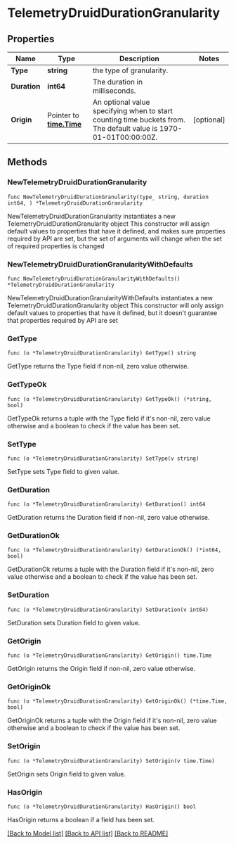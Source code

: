 # TelemetryDruidDurationGranularity

## Properties

Name | Type | Description | Notes
------------ | ------------- | ------------- | -------------
**Type** | **string** | the type of granularity. | 
**Duration** | **int64** | The duration in milliseconds. | 
**Origin** | Pointer to [**time.Time**](time.Time.md) | An optional value specifying when to start counting time buckets from. The default value is 1970-01-01T00:00:00Z. | [optional] 

## Methods

### NewTelemetryDruidDurationGranularity

`func NewTelemetryDruidDurationGranularity(type_ string, duration int64, ) *TelemetryDruidDurationGranularity`

NewTelemetryDruidDurationGranularity instantiates a new TelemetryDruidDurationGranularity object
This constructor will assign default values to properties that have it defined,
and makes sure properties required by API are set, but the set of arguments
will change when the set of required properties is changed

### NewTelemetryDruidDurationGranularityWithDefaults

`func NewTelemetryDruidDurationGranularityWithDefaults() *TelemetryDruidDurationGranularity`

NewTelemetryDruidDurationGranularityWithDefaults instantiates a new TelemetryDruidDurationGranularity object
This constructor will only assign default values to properties that have it defined,
but it doesn't guarantee that properties required by API are set

### GetType

`func (o *TelemetryDruidDurationGranularity) GetType() string`

GetType returns the Type field if non-nil, zero value otherwise.

### GetTypeOk

`func (o *TelemetryDruidDurationGranularity) GetTypeOk() (*string, bool)`

GetTypeOk returns a tuple with the Type field if it's non-nil, zero value otherwise
and a boolean to check if the value has been set.

### SetType

`func (o *TelemetryDruidDurationGranularity) SetType(v string)`

SetType sets Type field to given value.


### GetDuration

`func (o *TelemetryDruidDurationGranularity) GetDuration() int64`

GetDuration returns the Duration field if non-nil, zero value otherwise.

### GetDurationOk

`func (o *TelemetryDruidDurationGranularity) GetDurationOk() (*int64, bool)`

GetDurationOk returns a tuple with the Duration field if it's non-nil, zero value otherwise
and a boolean to check if the value has been set.

### SetDuration

`func (o *TelemetryDruidDurationGranularity) SetDuration(v int64)`

SetDuration sets Duration field to given value.


### GetOrigin

`func (o *TelemetryDruidDurationGranularity) GetOrigin() time.Time`

GetOrigin returns the Origin field if non-nil, zero value otherwise.

### GetOriginOk

`func (o *TelemetryDruidDurationGranularity) GetOriginOk() (*time.Time, bool)`

GetOriginOk returns a tuple with the Origin field if it's non-nil, zero value otherwise
and a boolean to check if the value has been set.

### SetOrigin

`func (o *TelemetryDruidDurationGranularity) SetOrigin(v time.Time)`

SetOrigin sets Origin field to given value.

### HasOrigin

`func (o *TelemetryDruidDurationGranularity) HasOrigin() bool`

HasOrigin returns a boolean if a field has been set.


[[Back to Model list]](../README.md#documentation-for-models) [[Back to API list]](../README.md#documentation-for-api-endpoints) [[Back to README]](../README.md)


